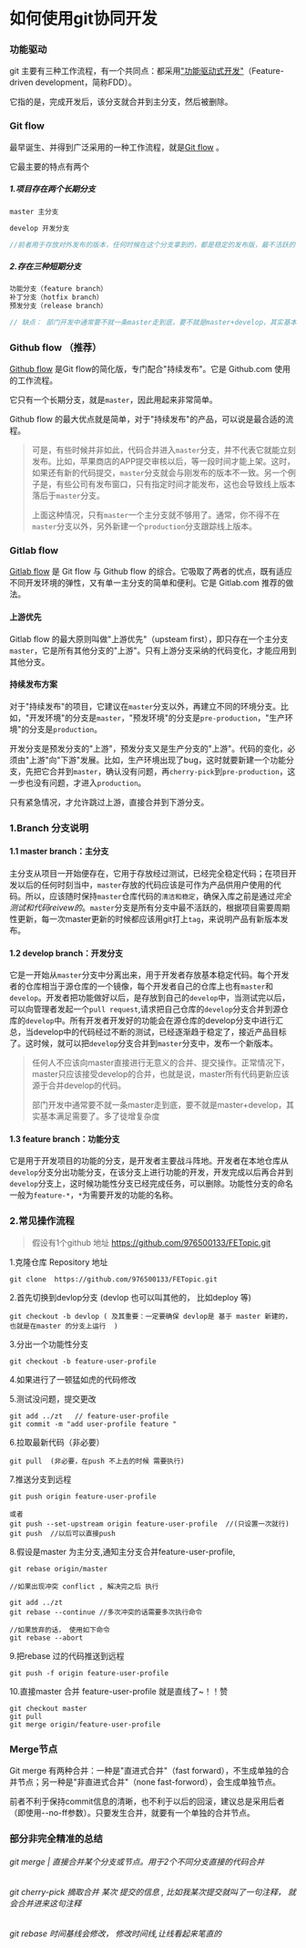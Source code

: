 # 如何使用git协同开发



### 功能驱动

git 主要有三种工作流程，有一个共同点：都采用["功能驱动式开发"](https://en.wikipedia.org/wiki/Feature-driven_development)（Feature-driven development，简称FDD）。

它指的是，完成开发后，该分支就合并到主分支，然后被删除。



### Git flow

最早诞生、并得到广泛采用的一种工作流程，就是[Git flow](http://nvie.com/posts/a-successful-git-branching-model/) 。

它最主要的特点有两个



##### 1.项目存在两个长期分支

```js
master 主分支

develop 开发分支

//前者用于存放对外发布的版本，任何时候在这个分支拿到的，都是稳定的发布版，最不活跃的；后者用于日常开发，存放最新的开发版。
```



##### 2.存在三种短期分支

```js
功能分支（feature branch）
补丁分支（hotfix branch）
预发分支（release branch）

// 缺点： 部门开发中通常要不就一条master走到底，要不就是master+develop，其实基本满足需要了。多了徒增复杂度，维护起来很麻烦
```



### Github flow （推荐）

[Github flow](http://scottchacon.com/2011/08/31/github-flow.html) 是Git flow的简化版，专门配合"持续发布"。它是 Github.com 使用的工作流程。

它只有一个长期分支，就是`master`，因此用起来非常简单。



Github flow 的最大优点就是简单，对于"持续发布"的产品，可以说是最合适的流程。



> 可是，有些时候并非如此，代码合并进入`master`分支，并不代表它就能立刻发布。比如，苹果商店的APP提交审核以后，等一段时间才能上架。这时，如果还有新的代码提交，`master`分支就会与刚发布的版本不一致。另一个例子是，有些公司有发布窗口，只有指定时间才能发布，这也会导致线上版本落后于`master`分支。
>
> 上面这种情况，只有`master`一个主分支就不够用了。通常，你不得不在`master`分支以外，另外新建一个`production`分支跟踪线上版本。



### Gitlab flow

[Gitlab flow](http://doc.gitlab.com/ee/workflow/gitlab_flow.html) 是 Git flow 与 Github flow 的综合。它吸取了两者的优点，既有适应不同开发环境的弹性，又有单一主分支的简单和便利。它是 Gitlab.com 推荐的做法。



#### 上游优先

Gitlab flow 的最大原则叫做"上游优先"（upsteam first），即只存在一个主分支`master`，它是所有其他分支的"上游"。只有上游分支采纳的代码变化，才能应用到其他分支。



#### 持续发布方案

对于"持续发布"的项目，它建议在`master`分支以外，再建立不同的环境分支。比如，"开发环境"的分支是`master`，"预发环境"的分支是`pre-production`，"生产环境"的分支是`production`。



开发分支是预发分支的"上游"，预发分支又是生产分支的"上游"。代码的变化，必须由"上游"向"下游"发展。比如，生产环境出现了bug，这时就要新建一个功能分支，先把它合并到`master`，确认没有问题，再`cherry-pick`到`pre-production`，这一步也没有问题，才进入`production`。

只有紧急情况，才允许跳过上游，直接合并到下游分支。



### 1.Branch 分支说明



#### 1.1 master branch：主分支

主分支从项目一开始便存在，它用于存放经过测试，已经完全稳定代码；在项目开发以后的任何时刻当中，`master`存放的代码应该是可作为产品供用户使用的代码。所以，应该随时保持`master`仓库代码的`清洁和稳定`，确保入库之前是通过*完全测试和代码reivew的*。`master`分支是所有分支中最不活跃的，根据项目需要周期性更新，每一次master更新的时候都应该用git打上`tag`，来说明产品有新版本发布。



#### 1.2 develop branch：开发分支

它是一开始从`master`分支中分离出来，用于开发者存放基本稳定代码。每个开发者的仓库相当于源仓库的一个镜像，每个开发者自己的仓库上也有`master`和`develop`。开发者把功能做好以后，是存放到自己的`develop`中，当测试完以后，可以向管理者发起一个`pull request`,请求把自己仓库的`develop`分支合并到源仓库的`develop`中。所有开发者开发好的功能会在源仓库的develop分支中进行汇总，当develop中的代码经过不断的测试，已经逐渐趋于稳定了，接近产品目标了。这时候，就可以把`develop`分支合并到`master`分支中，发布一个新版本。



> 任何人不应该向master直接进行无意义的合并、提交操作。正常情况下，master只应该接受develop的合并，也就是说，master所有代码更新应该源于合并develop的代码。
>
> 部门开发中通常要不就一条master走到底，要不就是master+develop，其实基本满足需要了。多了徒增复杂度



#### 1.3 feature branch：功能分支

它是用于开发项目的功能的分支，是开发者主要战斗阵地。开发者在本地仓库从`develop`分支分出功能分支，在该分支上进行功能的开发，开发完成以后再合并到`develop`分支上，这时候功能性分支已经完成任务，可以删除。功能性分支的命名一般为`feature-*`，`*`为需要开发的功能的名称。



### 2.常见操作流程



> 假设有1个github 地址 https://github.com/976500133/FETopic.git



1.克隆仓库 Repository 地址

```nginx
git clone  https://github.com/976500133/FETopic.git
```



2.首先切换到devlop分支 (devlop 也可以叫其他的， 比如deploy 等)

```nginx
git checkout -b devlop ( 及其重要：一定要确保 devlop是 基于 master 新建的， 也就是在master 的分支上运行  )
```



3.分出一个功能性分支

```nginx
git checkout -b feature-user-profile
```



4.如果进行了一顿猛如虎的代码修改



5.测试没问题，提交更改

```nginx
git add ../zt   // feature-user-profile 
git commit -m "add user-profile feature "
```



6.拉取最新代码（非必要）

```nginx
git pull  (非必要，在push 不上去的时候 需要执行)
```



7.推送分支到远程

```nginx
git push origin feature-user-profile

或者
git push --set-upstream origin feature-user-profile  //(只设置一次就行)
git push  //以后可以直接push

```



8.假设是master 为主分支,通知主分支合并feature-user-profile,

```nginx
git rebase origin/master

//如果出现冲突 conflict , 解决完之后 执行

git add ../zt
git rebase --continue //多次冲突的话需要多次执行命令 

//如果放弃的话， 使用如下命令
git rebase --abort

```



9.把rebase 过的代码推送到远程

```nginx
git push -f origin feature-user-profile
```



10.直接master 合并 feature-user-profile 就是直线了~！！赞

```nginx
git checkout master
git pull 
git merge origin/feature-user-profile
```



### Merge节点



Git merge 有两种合并：一种是"直进式合并"（fast forward），不生成单独的合并节点；另一种是"非直进式合并"（none fast-forword），会生成单独节点。

前者不利于保持commit信息的清晰，也不利于以后的回滚，建议总是采用后者（即使用--no-ff参数）。只要发生合并，就要有一个单独的合并节点。



### 部分非完全精准的总结



###### git merge <branch>|<commit-id> 直接合并某个分支或节点。用于2个不同分支直接的代码合并

###### git cherry-pick <commit-id> 摘取合并 某次 提交的信息 , 比如我某次提交就叫了一句注释， 就会合并进来这句注释

###### git rebase <branch>时间基线会修改， 修改时间线,让线看起来笔直的



